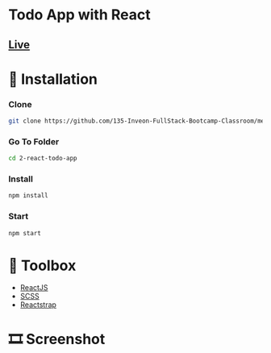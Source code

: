 # Todo App with React

## <a href="https://react-todo-app-mhmtmutlu.netlify.app/">Live</a>

# 📌 Installation

### Clone
   ```bash
   git clone https://github.com/135-Inveon-FullStack-Bootcamp-Classroom/mehmet_mutlu_homeworks
   ```

### Go To Folder
   ```bash
   cd 2-react-todo-app
   ```

### Install
   ```bash
   npm install
   ```

### Start
   ```bash
   npm start
   ```

# 🧰 Toolbox

<ul style="list-style-type:disc">
   <li><a href="https://reactjs.org/">ReactJS</a></li>
   <li><a href="https://sass-lang.com/">SCSS</a></li>
   <li><a href="https://reactstrap.github.io/?path=/story/home-installation--page">Reactstrap</a></li>
</ul>

# 🎞 Screenshot

